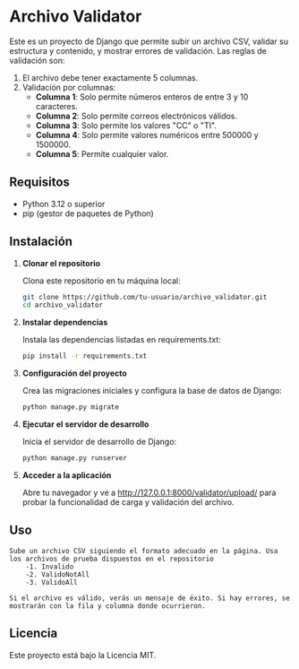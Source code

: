 # Archivo Validator

Este es un proyecto de Django que permite subir un archivo CSV, validar su estructura y contenido, y mostrar errores de validación. Las reglas de validación son:

1. El archivo debe tener exactamente 5 columnas.
2. Validación por columnas:
   - **Columna 1**: Solo permite números enteros de entre 3 y 10 caracteres.
   - **Columna 2**: Solo permite correos electrónicos válidos.
   - **Columna 3**: Solo permite los valores "CC" o "TI".
   - **Columna 4**: Solo permite valores numéricos entre 500000 y 1500000.
   - **Columna 5**: Permite cualquier valor.

## Requisitos

- Python 3.12 o superior
- pip (gestor de paquetes de Python)

## Instalación

1. **Clonar el repositorio**

   Clona este repositorio en tu máquina local:

   ```bash
   git clone https://github.com/tu-usuario/archivo_validator.git
   cd archivo_validator

2. **Instalar dependencias**

    Instala las dependencias listadas en requirements.txt:
    ```bash
    pip install -r requirements.txt

3. **Configuración del proyecto**

    Crea las migraciones iniciales y configura la base de datos de Django:
    ```bash
    python manage.py migrate

4. **Ejecutar el servidor de desarrollo**

     Inicia el servidor de desarrollo de Django:
    ```bash
    python manage.py runserver

5. **Acceder a la aplicación**

    Abre tu navegador y ve a http://127.0.0.1:8000/validator/upload/ para probar la funcionalidad de carga y validación del archivo.

## Uso

    Sube un archivo CSV siguiendo el formato adecuado en la página. Usa los archivos de prueba dispuestos en el repositorio
        -1. Invalido
        -2. ValidoNotAll
        -3. ValidoAll

    Si el archivo es válido, verás un mensaje de éxito. Si hay errores, se mostrarán con la fila y columna donde ocurrieron.

## Licencia

Este proyecto está bajo la Licencia MIT.

